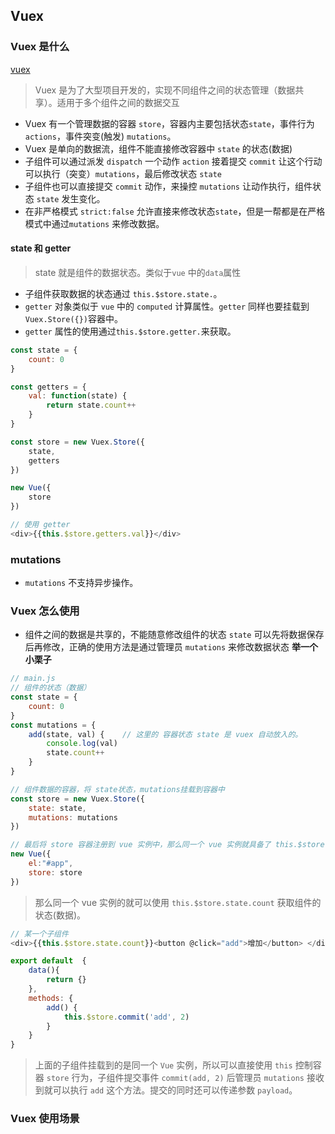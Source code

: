 ## Vuex
### Vuex 是什么
[vuex](./images/vuex.png)
> Vuex 是为了大型项目开发的，实现不同组件之间的状态管理（数据共享）。适用于多个组件之间的数据交互
* Vuex 有一个管理数据的容器 `store`，容器内主要包括状态`state`，事件行为`actions`，事件突变(触发) `mutations`。
* Vuex 是单向的数据流，组件不能直接修改容器中 `state` 的状态(数据)
* 子组件可以通过派发 `dispatch` 一个动作 `action` 接着提交 `commit` 让这个行动可以执行（突变）`mutations`，最后修改状态 `state`
* 子组件也可以直接提交 `commit` 动作，来操控 `mutations` 让动作执行，组件状态 `state` 发生变化。 
* 在非严格模式 `strict:false` 允许直接来修改状态`state`，但是一帮都是在严格模式中通过`mutations` 来修改数据。

#### state 和 getter
> state 就是组件的数据状态。类似于`vue` 中的`data`属性
* 子组件获取数据的状态通过 `this.$store.state.`。
* `getter` 对象类似于 `vue` 中的 `computed` 计算属性。`getter` 同样也要挂载到`Vuex.Store({})`容器中。
* `getter` 属性的使用通过`this.$store.getter.`来获取。
``` js
const state = {
    count: 0
}

const getters = {
    val: function(state) {
        return state.count++
    }
}

const store = new Vuex.Store({
    state,
    getters
})

new Vue({
    store
})

// 使用 getter
<div>{{this.$store.getters.val}}</div>
```
### mutations 
* `mutations` 不支持异步操作。


### Vuex 怎么使用
* 组件之间的数据是共享的，不能随意修改组件的状态 `state` 可以先将数据保存后再修改，正确的使用方法是通过管理员 `mutations` 来修改数据状态
__举一个小栗子__
``` js
// main.js
// 组件的状态（数据）
const state = {
    count: 0
}
const mutations = {
    add(state, val) {    // 这里的 容器状态 state 是 vuex 自动放入的。
        console.log(val)
        state.count++ 
    }
}

// 组件数据的容器，将 state状态，mutations挂载到容器中
const store = new Vuex.Store({
    state: state,
    mutations: mutations
})

// 最后将 store 容器注册到 vue 实例中，那么同一个 vue 实例就具备了 this.$store 的容器
new Vue({
    el:"#app",
    store: store
})
```
> 那么同一个 vue 实例的就可以使用 `this.$store.state.count` 获取组件的状态(数据)。
``` js
// 某一个子组件
<div>{{this.$store.state.count}}<button @click="add">增加</button> </div>

export default  {
    data(){
        return {}
    },
    methods: {
        add() {
            this.$store.commit('add', 2)   
        }
    }
}
```
> 上面的子组件挂载到的是同一个 `Vue` 实例，所以可以直接使用 `this` 控制容器 `store` 行为，子组件提交事件 `commit(add, 2)` 后管理员 `mutations` 接收到就可以执行 `add` 这个方法。提交的同时还可以传递参数 `payload`。


### Vuex 使用场景



